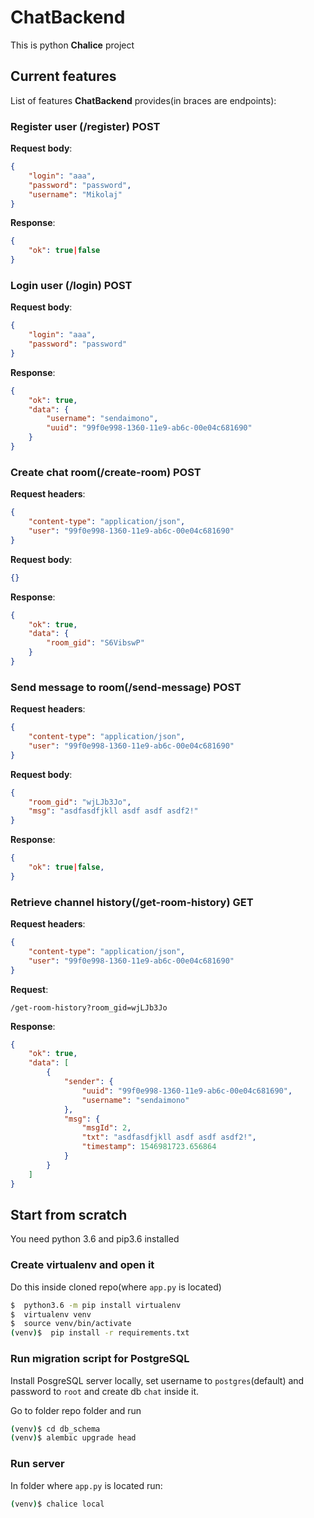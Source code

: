 # ChatBackend

This is python **Chalice** project

## Current features

List of features **ChatBackend** provides(in braces are endpoints):

### Register user (/register) POST

**Request body**:
```json
{
	"login": "aaa",
	"password": "password",
	"username": "Mikolaj"
}
```
**Response**:
```json
{
	"ok": true|false
}
```
### Login user (/login) POST
**Request body**:
```json
{
	"login": "aaa",
	"password": "password"
}
```
**Response**:
```json
{
    "ok": true,
    "data": {
        "username": "sendaimono",
        "uuid": "99f0e998-1360-11e9-ab6c-00e04c681690"
    }
}
```
### Create chat room(/create-room) POST
**Request headers**:
```json
{
    "content-type": "application/json",
    "user": "99f0e998-1360-11e9-ab6c-00e04c681690"
}
```
**Request body**:
```json
{}
```
**Response**:
```json
{
    "ok": true,
    "data": {
        "room_gid": "S6VibswP"
    }
}
```
### Send message to room(/send-message) POST
**Request headers**:
```json
{
    "content-type": "application/json",
    "user": "99f0e998-1360-11e9-ab6c-00e04c681690"
}
```
**Request body**:
```json
{
	"room_gid": "wjLJb3Jo",
	"msg": "asdfasdfjkll asdf asdf asdf2!"
}
```
**Response**:
```json
{
    "ok": true|false,
}
```
### Retrieve channel history(/get-room-history) GET
**Request headers**:
```json
{
    "content-type": "application/json",
    "user": "99f0e998-1360-11e9-ab6c-00e04c681690"
}
```
**Request**: 
```
/get-room-history?room_gid=wjLJb3Jo
```
**Response**:
```json
{
    "ok": true,
    "data": [
        {
            "sender": {
                "uuid": "99f0e998-1360-11e9-ab6c-00e04c681690",
                "username": "sendaimono"
            },
            "msg": {
                "msgId": 2,
                "txt": "asdfasdfjkll asdf asdf asdf2!",
                "timestamp": 1546981723.656864
            }
        }
    ]
}
```

## Start from scratch

You need python 3.6 and pip3.6 installed

### Create virtualenv and open it

Do this inside cloned repo(where `app.py` is located)

```bash
$  python3.6 -m pip install virtualenv
$  virtualenv venv
$  source venv/bin/activate
(venv)$  pip install -r requirements.txt
```

### Run migration script for PostgreSQL

Install PosgreSQL server locally, set username to `postgres`(default) and password to `root` and create db `chat` inside it.

Go to folder repo folder and run
```sh
(venv)$ cd db_schema
(venv)$ alembic upgrade head
```

### Run server

In folder where `app.py` is located run:
```sh
(venv)$ chalice local
```